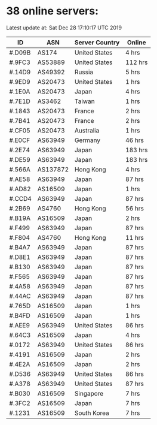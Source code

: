 # 38 online servers:

Latest update at: Sat Dec 28 17:10:17 UTC 2019

| ID | ASN | Server Country | Online |
| -- | --- | -------------- | ------ |
| #.D09B | AS174 | United States | 4 hrs |
| #.9FC3 | AS53889 | United States | 112 hrs |
| #.14D9 | AS49392 | Russia | 5 hrs |
| #.9ED9 | AS20473 | United States | 1 hrs |
| #.1E0A | AS20473 | Japan | 4 hrs |
| #.7E1D | AS3462 | Taiwan | 1 hrs |
| #.1843 | AS20473 | France | 2 hrs |
| #.7B41 | AS20473 | France | 2 hrs |
| #.CF05 | AS20473 | Australia | 1 hrs |
| #.E0CF | AS63949 | Germany | 46 hrs |
| #.2E74 | AS63949 | Japan | 183 hrs |
| #.DE59 | AS63949 | Japan | 183 hrs |
| #.566A | AS137872 | Hong Kong | 4 hrs |
| #.AE58 | AS63949 | Japan | 87 hrs |
| #.AD82 | AS16509 | Japan | 1 hrs |
| #.CCD4 | AS63949 | Japan | 87 hrs |
| #.2B69 | AS4760 | Hong Kong | 56 hrs |
| #.B19A | AS16509 | Japan | 2 hrs |
| #.F499 | AS63949 | Japan | 87 hrs |
| #.F804 | AS4760 | Hong Kong | 11 hrs |
| #.B4A7 | AS63949 | Japan | 87 hrs |
| #.D8E1 | AS63949 | Japan | 87 hrs |
| #.B130 | AS63949 | Japan | 87 hrs |
| #.F565 | AS63949 | Japan | 87 hrs |
| #.4A58 | AS63949 | Japan | 87 hrs |
| #.44AC | AS63949 | Japan | 87 hrs |
| #.765D | AS16509 | Japan | 1 hrs |
| #.B4FD | AS16509 | Japan | 1 hrs |
| #.AEE9 | AS63949 | United States | 86 hrs |
| #.64C3 | AS16509 | Japan | 4 hrs |
| #.0172 | AS63949 | United States | 86 hrs |
| #.4191 | AS16509 | Japan | 2 hrs |
| #.4E2A | AS16509 | Japan | 2 hrs |
| #.D536 | AS63949 | United States | 86 hrs |
| #.A378 | AS63949 | United States | 87 hrs |
| #.B030 | AS16509 | Singapore | 7 hrs |
| #.3FC2 | AS16509 | Japan | 7 hrs |
| #.1231 | AS16509 | South Korea | 7 hrs |


